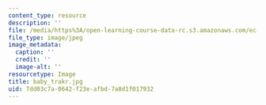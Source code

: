 ```yaml
---
content_type: resource
description: ''
file: /media/https%3A/open-learning-course-data-rc.s3.amazonaws.com/ec-710-d-lab-medical-technologies-for-the-developing-world-spring-2010/7dd03c7a0642f23eafbd7a8d1f017932_baby_trakr.jpg
file_type: image/jpeg
image_metadata:
  caption: ''
  credit: ''
  image-alt: ''
resourcetype: Image
title: baby_trakr.jpg
uid: 7dd03c7a-0642-f23e-afbd-7a8d1f017932
---
```

